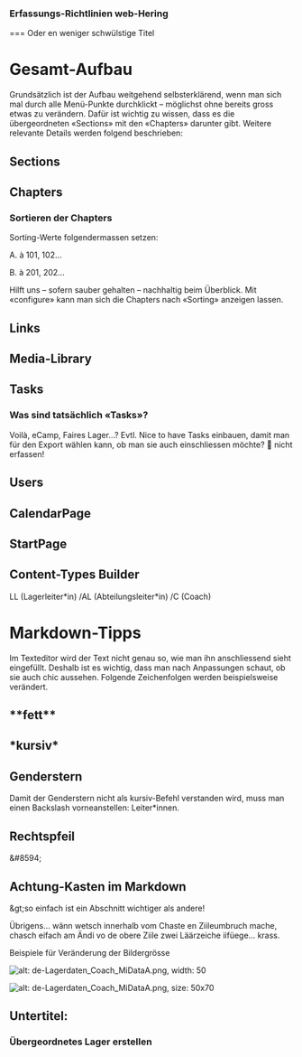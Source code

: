 ### Erfassungs-Richtlinien web-Hering
===
Oder en weniger schwülstige Titel

# Gesamt-Aufbau

Grundsätzlich ist der Aufbau weitgehend selbsterklärend, wenn man sich mal durch alle Menü-Punkte durchklickt – möglichst ohne bereits gross etwas zu verändern. Dafür ist wichtig zu wissen, dass es die übergeordneten «Sections» mit den «Chapters» darunter gibt. Weitere relevante Details werden folgend beschrieben:

## Sections

## Chapters

### Sortieren der Chapters

Sorting-Werte folgendermassen setzen:

A. à 101, 102…

B. à 201, 202…

Hilft uns – sofern sauber gehalten – nachhaltig beim Überblick. Mit «configure» kann man sich die Chapters nach «Sorting» anzeigen lassen.

## Links

## Media-Library

## Tasks

### Was sind tatsächlich «Tasks»?

Voilà, eCamp, Faires Lager...? Evtl. Nice to have Tasks einbauen, damit man für den Export wählen kann, ob man sie auch einschliessen möchte?  nicht erfassen!

## Users

## CalendarPage

## StartPage

## Content-Types Builder

LL (Lagerleiter\*in) /AL (Abteilungsleiter\*in) /C (Coach)

# Markdown-Tipps

Im Texteditor wird der Text nicht genau so, wie man ihn anschliessend sieht eingefüllt. Deshalb ist es wichtig, dass man nach Anpassungen schaut, ob sie auch chic aussehen. Folgende Zeichenfolgen werden beispielsweise verändert.

## \*\*fett\*\*

## \*kursiv\*

## Genderstern

Damit der Genderstern nicht als kursiv-Befehl verstanden wird, muss man einen Backslash vorneanstellen: Leiter\*innen.

## Rechtspfeil

&amp;#8594;

## Achtung-Kasten im Markdown

\&gt;so einfach ist ein Abschnitt wichtiger als andere!

Übrigens… wänn wetsch innerhalb vom Chaste en Ziileumbruch mache, chasch eifach am Ändi vo de obere Ziile zwei Läärzeiche iifüege… krass.

Beispiele für Veränderung der Bildergrösse

![alt: de-Lagerdaten\_Coach\_MiDataA.png, width: 50](https://res.cloudinary.com/dxxcsbqpy/image/upload/v1642453538/hering/Lagerdaten\_Coach\_Mi\_Data\_A\_b3b32a88d3.png)

![alt: de-Lagerdaten\_Coach\_MiDataA.png, size: 50x70](https://res.cloudinary.com/dxxcsbqpy/image/upload/v1642453538/hering/Lagerdaten\_Coach\_Mi\_Data\_A\_b3b32a88d3.png)

## Untertitel:
### Übergeordnetes Lager erstellen
